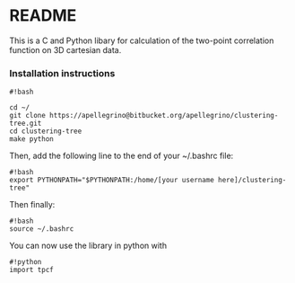 # README #

This is a C and Python libary for calculation of the two-point correlation function on 3D cartesian data.

### Installation instructions ###

```
#!bash

cd ~/
git clone https://apellegrino@bitbucket.org/apellegrino/clustering-tree.git
cd clustering-tree
make python
```
Then, add the following line to the end of your ~/.bashrc file:
```
#!bash
export PYTHONPATH="$PYTHONPATH:/home/[your username here]/clustering-tree"
```
Then finally:
```
#!bash
source ~/.bashrc
```
You can now use the library in python with
```
#!python
import tpcf
```